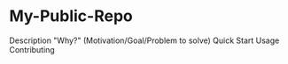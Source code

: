 # My-Public-Repo
Description
"Why?" (Motivation/Goal/Problem to solve)
Quick Start
Usage
Contributing
